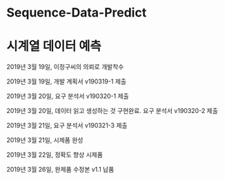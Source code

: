 # Sequence-Data-Predict
# 시계열 데이터 예측
2019년 3월 19일, 이정구씨의 의뢰로 개발착수


2019년 3월 19일, 개발 계획서 v190319-1 제출


2019년 3월 20일, 요구 분석서 v190320-1 제출


2019년 3월 20일, 데이터 읽고 생성하는 것 구현완료. 요구 분석서 v190320-2 제출


2019년 3월 21일, 요구 분석서 v190321-3 제출


2019년 3월 21일, 시제품 완성


2019년 3월 22일, 정확도 향상 시제품 


2019년 3월 26일, 완제품 수정본 v1.1 납품
